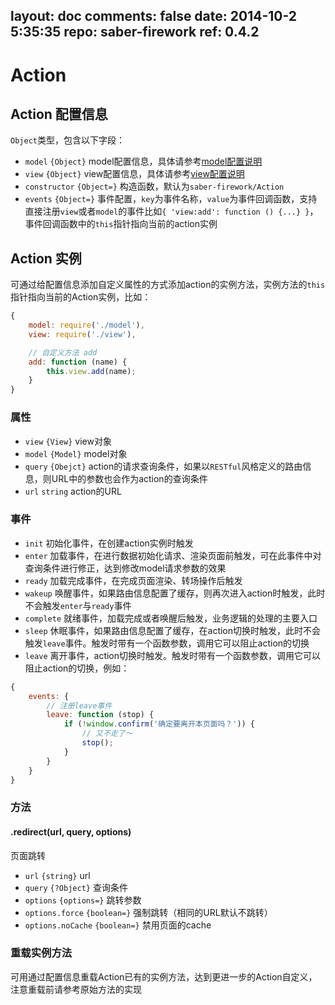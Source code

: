 layout: doc
comments: false
date: 2014-10-2 5:35:35
repo: saber-firework
ref: 0.4.2
---

# Action

## Action 配置信息

`Object`类型，包含以下字段：

* `model` `{Object}` model配置信息，具体请参考[model配置说明](mode.html)
* `view` `{Object}` view配置信息，具体请参考[view配置说明](vie.html)
* `constructor` `{Object=}` 构造函数，默认为`saber-firework/Action`
* `events` `{Object=}` 事件配置，`key`为事件名称，`value`为事件回调函数，支持直接注册`view`或者`model`的事件比如`{ 'view:add': function () {...} }`，事件回调函数中的`this`指针指向当前的action实例


## Action 实例

可通过给配置信息添加自定义属性的方式添加action的实例方法，实例方法的`this`指针指向当前的Action实例，比如：

```javascript
{
    model: require('./model'),
    view: require('./view'),

    // 自定义方法 add
    add: function (name) {
        this.view.add(name);
    }
}
```

### 属性

* `view` `{View}` view对象
* `model` `{Model}` model对象
* `query` `{Obejct}` action的请求查询条件，如果以`RESTful`风格定义的路由信息，则URL中的参数也会作为action的查询条件
* `url` `string` action的URL

### 事件

* `init` 初始化事件，在创建action实例时触发
* `enter` 加载事件，在进行数据初始化请求、渲染页面前触发，可在此事件中对查询条件进行修正，达到修改model请求参数的效果
* `ready` 加载完成事件，在完成页面渲染、转场操作后触发
* `wakeup` 唤醒事件，如果路由信息配置了缓存，则再次进入action时触发，此时不会触发`enter`与`ready`事件
* `complete` 就绪事件，加载完成或者唤醒后触发，业务逻辑的处理的主要入口
* `sleep` 休眠事件，如果路由信息配置了缓存，在action切换时触发，此时不会触发`leave`事件。触发时带有一个函数参数，调用它可以阻止action的切换
* `leave` 离开事件，action切换时触发。触发时带有一个函数参数，调用它可以阻止action的切换，例如：

```javascript
{
    events: {
        // 注册leave事件
        leave: function (stop) {
            if (!window.confirm('确定要离开本页面吗？')) {
                // 又不走了～
                stop();
            }
        }
    }
}
```

### 方法

#### .redirect(url, query, options)

页面跳转

* `url` `{string}` url
* `query` `{?Object}` 查询条件
* `options` `{options=}` 跳转参数
* `options.force` `{boolean=}` 强制跳转（相同的URL默认不跳转）
* `options.noCache` `{boolean=}` 禁用页面的cache

### 重载实例方法

可用通过配置信息重载Action已有的实例方法，达到更进一步的Action自定义，注意重载前请参考原始方法的实现
